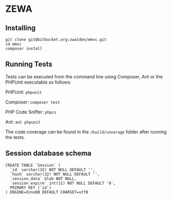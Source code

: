 # ZEWA #


## Installing ##
```
git clone git@bitbucket.org:zwalden/mmvc.git
cd mmvc
composer install
```

## Running Tests ##

Tests can be executed from the command line using Composer, Ant or the PHPUnit executable as follows: 

PHPUnit: `phpunit`

Composer: `composer test`

PHP Code Sniffer: `phpcs`

Ant: `ant phpunit`

The code coverage can be found in the `/build/coverage` folder after running the tests. 

## Session database schema ##
```
CREATE TABLE `Session` (
  `id` varchar(32) NOT NULL DEFAULT '',
  `hash` varchar(32) NOT NULL DEFAULT '',
  `session_data` blob NOT NULL,
  `session_expire` int(11) NOT NULL DEFAULT '0',
  PRIMARY KEY (`id`)
) ENGINE=InnoDB DEFAULT CHARSET=utf8
```
